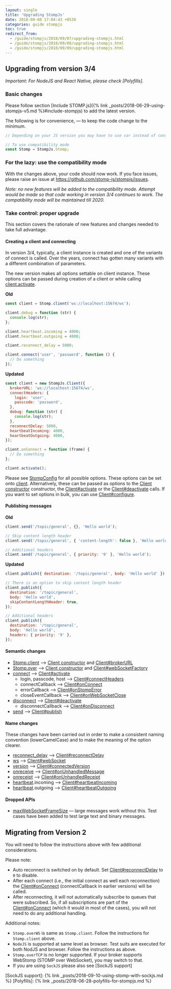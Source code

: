 ```yaml
---
layout: single
title: 'Upgrading StompJs'
date: 2018-09-08 17:04:43 +0530
categories: guide stompjs
toc: true
redirect_from:
  - /guide/stompjs/2018/09/07/upgrading-stompjs.html
  - /guide/stompjs/2018/09/08/upgrading-stompjs.html
  - /guide/stompjs/2018/09/09/upgrading-stompjs.html
---
```


## Upgrading from version 3/4

_Important: For NodeJS and React Native, please check [Polyfills]._

### Basic changes

Please follow section [Include STOMP.js]({% link _posts/2018-06-29-using-stompjs-v5.md %}#include-stompjs)
to add the latest version.

The following is for convenience, — to keep the code change to the minimum.

```javascript
// Depending on your JS version you may have to use var instead of const

// To use compatibility mode
const Stomp = StompJs.Stomp;
```

### For the lazy: use the compatibility mode

With the changes above, your code should now work. If you face issues, please
raise an issue at https://github.com/stomp-js/stompjs/issues.

_Note: no new features will be added to the compatibility mode.
Attempt would be made so that code working in version 3/4 continues
to work. The compatibility mode will be maintained till 2020._

### Take control: proper upgrade

This section covers the rationale of new features and
changes needed to take full advantage.

#### Creating a client and connecting

In version 3/4, typically, a client instance is created and one of the
variants of connect is called.
Over the years, connect has gotten many variants with a different
combination of parameters.

The new version makes all options settable on client instance.
These options can be passed during creation of a client or while
calling [client.activate](/api-docs/latest/classes/Client.html#activate).

**Old**

```javascript
const client = Stomp.client('ws://localhost:15674/ws');

client.debug = function (str) {
  console.log(str);
};

client.heartbeat.incoming = 4000;
client.heartbeat.outgoing = 4000;

client.reconnect_delay = 5000;

client.connect('user', 'password', function () {
  // Do something
});
```

**Updated**

```javascript
const client = new StompJs.Client({
  brokerURL: 'ws://localhost:15674/ws',
  connectHeaders: {
    login: 'user',
    passcode: 'password',
  },
  debug: function (str) {
    console.log(str);
  },
  reconnectDelay: 5000,
  heartbeatIncoming: 4000,
  heartbeatOutgoing: 4000,
});

client.onConnect = function (frame) {
  // Do something
};

client.activate();
```

Please see [StompConfig](/api-docs/latest/classes/StompConfig.html) for all possible options.
These options can be set onto [client](/api-docs/latest/classes/Client.html).
Alternatively, these can be passed
as options to the [Client constructor](/api-docs/latest/classes/Client.html#constructor) constructor,
the [Client#activate](/api-docs/latest/classes/Client.html#activate)
or the [Client#deactivate](/api-docs/latest/classes/Client.html#deactivate) calls.
If you want to set options in bulk, you can use [Client#configure](/api-docs/latest/classes/Client.html#configure).

#### Publishing messages

**Old**

```javascript
client.send('/topic/general', {}, 'Hello world');

// Skip content length header
client.send('/topic/general', { 'content-length': false }, 'Hello world');

// Additional headers
client.send('/topic/general', { priority: '9' }, 'Hello world');
```

**Updated**

```javascript
client.publish({ destination: '/topic/general', body: 'Hello world' });

// There is an option to skip content length header
client.publish({
  destination: '/topic/general',
  body: 'Hello world',
  skipContentLengthHeader: true,
});

// Additional headers
client.publish({
  destination: '/topic/general',
  body: 'Hello world',
  headers: { priority: '9' },
});
```

#### Semantic changes

- [Stomp.client](/api-docs/latest/classes/Stomp.html#client) --> [Client constructor](/api-docs/latest/classes/Client.html#constructor)
  and [Client#brokerURL](/api-docs/latest/classes/Client.html#brokerURL)
- [Stomp.over](/api-docs/latest/classes/Stomp.html#over) --> [Client constructor](/api-docs/latest/classes/Client.html#constructor)
  and [Client#webSocketFactory](/api-docs/latest/classes/Client.html#webSocketFactory)
- [connect](/api-docs/latest/classes/CompatClient.html#connect) --> [Client#activate](/api-docs/latest/classes/Client.html#activate)
  - login, passcode, host --> [Client#connectHeaders](/api-docs/latest/classes/Client.html#connectHeaders)
  - connectCallback --> [Client#onConnect](/api-docs/latest/classes/Client.html#onConnect)
  - errorCallback --> [Client#onStompError](/api-docs/latest/classes/Client.html#onStompError)
  - closeEventCallback --> [Client#onWebSocketClose](/api-docs/latest/classes/Client.html#onWebSocketClose)
- [disconnect](/api-docs/latest/classes/CompatClient.html#disconnect) --> [Client#deactivate](/api-docs/latest/classes/Client.html#deactivate)
  - disconnectCallback --> [Client#onDisconnect](/api-docs/latest/classes/Client.html#onDisconnect)
- [send](/api-docs/latest/classes/CompatClient.html#send) --> [Client#publish](/api-docs/latest/classes/Client.html#publish)

#### Name changes

These changes have been carried out in order to make a consistent naming convention (lowerCamelCase)
and to make the meaning of the option clearer.

- [reconnect_delay](/api-docs/latest/classes/CompatClient.html#reconnect_delay) --> [Client#reconnectDelay](/api-docs/latest/classes/Client.html#reconnectDelay)
- [ws](/api-docs/latest/classes/CompatClient.html#ws) --> [Client#webSocket](/api-docs/latest/classes/Client.html#webSocket)
- [version](/api-docs/latest/classes/CompatClient.html#version) --> [Client#connectedVersion](/api-docs/latest/classes/Client.html#connectedVersion)
- [onreceive](/api-docs/latest/classes/CompatClient.html#onreceive) --> [Client#onUnhandledMessage](/api-docs/latest/classes/Client.html#onUnhandledMessage)
- [onreceipt](/api-docs/latest/classes/CompatClient.html#onreceipt) --> [Client#onUnhandledReceipt](/api-docs/latest/classes/Client.html#onUnhandledReceipt)
- [heartbeat](/api-docs/latest/classes/CompatClient.html#heartbeat).incoming --> [Client#heartbeatIncoming](/api-docs/latest/classes/Client.html#heartbeatIncoming)
- [heartbeat](/api-docs/latest/classes/CompatClient.html#heartbeat).outgoing --> [Client#heartbeatOutgoing](/api-docs/latest/classes/Client.html#heartbeatOutgoing)

#### Dropped APIs

- [maxWebSocketFrameSize](/api-docs/latest/classes/CompatClient.html#maxWebSocketFrameSize) — large messages
  work without this. Test cases have been added to test large text and binary messages.

## Migrating from Version 2

You will need to follow the instructions above with few additional considerations.

Please note:

- Auto reconnect is switched on by default.
  Set [Client#reconnectDelay](/api-docs/latest/classes/Client.html#reconnectDelay) to `0` to disable.
- After each connect (i.e., the initial connect as well each reconnection) the
  [Client#onConnect](/api-docs/latest/classes/Client.html#onConnect) (connectCallback in earlier versions)
  will be called.
- After reconnecting, it will not automatically subscribe to queues that were subscribed.
  So, if all subscriptions are part of the
  [Client#onConnect](/api-docs/latest/classes/Client.html#onConnect) (which it would in most of the cases),
  you will not need to do any additional handling.

Additional notes:

- `Stomp.overWS` is same as `Stomp.client`. Follow the instructions for `Stomp.client` above.
- `NodeJS` is supported at same level as browser. Test suits are executed for both NodJS and browser.
  Follow the instructions as above.
- `Stomp.overTCP` is no longer supported. If your broker supports WebStomp (STOMP over WebSocket),
  you may switch to that.
- If you are using `SockJS` please also see [SockJS support]

[SockJS support]: {% link _posts/2018-09-10-using-stomp-with-sockjs.md %}
[Polyfills]: {% link _posts/2018-06-28-polyfills-for-stompjs.md %}
